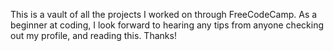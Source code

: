 This is a vault of all the projects I worked on through FreeCodeCamp. As a beginner at coding, I look forward to hearing any tips from anyone checking out my profile, and reading this. Thanks!